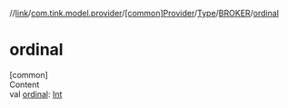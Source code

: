 //[link](../../../../index.md)/[com.tink.model.provider](../../../index.md)/[[common]Provider](../../index.md)/[Type](../index.md)/[BROKER](index.md)/[ordinal](ordinal.md)



# ordinal  
[common]  
Content  
val [ordinal](ordinal.md): [Int](https://kotlinlang.org/api/latest/jvm/stdlib/kotlin/-int/index.html)  



